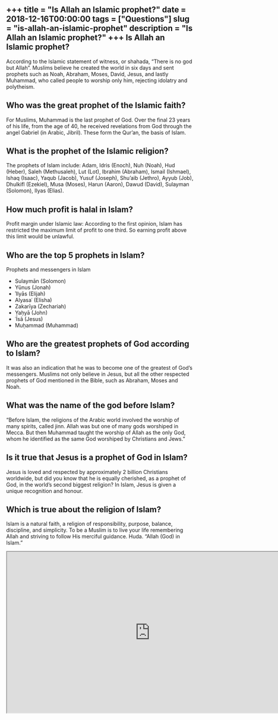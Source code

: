 +++
title = "Is Allah an Islamic prophet?"
date = 2018-12-16T00:00:00
tags = ["Questions"]
slug = "is-allah-an-islamic-prophet"
description = "Is Allah an Islamic prophet?"
+++
Is Allah an Islamic prophet?
----------------------------

According to the Islamic statement of witness, or shahada, “There is no god but Allah”. Muslims believe he created the world in six days and sent prophets such as Noah, Abraham, Moses, David, Jesus, and lastly Muhammad, who called people to worship only him, rejecting idolatry and polytheism.

Who was the great prophet of the Islamic faith?
-----------------------------------------------

For Muslims, Muhammad is the last prophet of God. Over the final 23 years of his life, from the age of 40, he received revelations from God through the angel Gabriel (in Arabic, Jibril). These form the Qur’an, the basis of Islam.

What is the prophet of the Islamic religion?
--------------------------------------------

The prophets of Islam include: Adam, Idris (Enoch), Nuh (Noah), Hud (Heber), Saleh (Methusaleh), Lut (Lot), Ibrahim (Abraham), Ismail (Ishmael), Ishaq (Isaac), Yaqub (Jacob), Yusuf (Joseph), Shu’aib (Jethro), Ayyub (Job), Dhulkifl (Ezekiel), Musa (Moses), Harun (Aaron), Dawud (David), Sulayman (Solomon), Ilyas (Elias).

How much profit is halal in Islam?
----------------------------------

Profit margin under Islamic law: According to the first opinion, Islam has restricted the maximum limit of profit to one third. So earning profit above this limit would be unlawful.

Who are the top 5 prophets in Islam?
------------------------------------

Prophets and messengers in Islam

- Sulaymān (Solomon)
- Yūnus (Jonah)
- ʾIlyās (Elijah)
- Alyasaʿ (Elisha)
- Zakarīya (Zechariah)
- Yaḥyā (John)
- ʿĪsā (Jesus)
- Muḥammad (Muhammad)

Who are the greatest prophets of God according to Islam?
--------------------------------------------------------

It was also an indication that he was to become one of the greatest of God’s messengers. Muslims not only believe in Jesus, but all the other respected prophets of God mentioned in the Bible, such as Abraham, Moses and Noah.

What was the name of the god before Islam?
------------------------------------------

“Before Islam, the religions of the Arabic world involved the worship of many spirits, called jinn. Allah was but one of many gods worshiped in Mecca. But then Muhammad taught the worship of Allah as the only God, whom he identified as the same God worshiped by Christians and Jews.”

Is it true that Jesus is a prophet of God in Islam?
---------------------------------------------------

Jesus is loved and respected by approximately 2 billion Christians worldwide, but did you know that he is equally cherished, as a prophet of God, in the world’s second biggest religion? In Islam, Jesus is given a unique recognition and honour.

Which is true about the religion of Islam?
------------------------------------------

Islam is a natural faith, a religion of responsibility, purpose, balance, discipline, and simplicity. To be a Muslim is to live your life remembering Allah and striving to follow His merciful guidance. Huda. “Allah (God) in Islam.”

<iframe allow="accelerometer; autoplay; clipboard-write; encrypted-media; gyroscope; picture-in-picture" allowfullscreen="" class="__youtube_prefs__  epyt-is-override  no-lazyload" data-no-lazy="1" data-origheight="433" data-origwidth="770" data-skipgform_ajax_framebjll="" height="433" id="_ytid_20076" loading="lazy" src="https://www.youtube.com/embed/05b1BwNvqCk?enablejsapi=1&autoplay=0&cc_load_policy=0&cc_lang_pref=&iv_load_policy=1&loop=0&modestbranding=0&rel=1&fs=1&playsinline=0&autohide=2&theme=dark&color=red&controls=1&" title="YouTube player" width="770"></iframe>